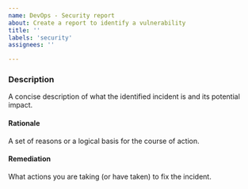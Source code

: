 ```yaml
---
name: DevOps - Security report
about: Create a report to identify a vulnerability
title: ''
labels: 'security'
assignees: ''

---
```


### Description

A concise description of what the identified incident is and its potential impact.

#### Rationale

A set of reasons or a logical basis for the course of action.

#### Remediation

What actions you are taking (or have taken) to fix the incident.
